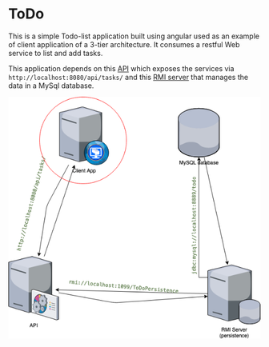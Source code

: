 # ToDo

This is a simple Todo-list application built using angular used as an example of 
client application of a 3-tier architecture. It consumes a restful Web service to 
list and add tasks.

This application depends on this [API](https://github.com/konaesan/ToDO-API) 
which exposes the services via `http://localhost:8080/api/tasks/` and this 
[RMI server](https://github.com/konaesan/ToDo-Persistence) 
that manages the data in a MySql database.


![Client](screenshots/client.png)

